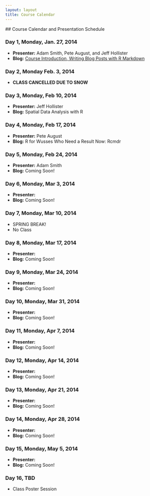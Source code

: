 ```yaml
---
layout: layout
title: Course Calendar
---
```


<section class="content">
## Course Calendar and Presentation Schedule

### Day 1, Monday, Jan. 27, 2014
 - **Presenter:** Adam Smith, Pete August, and Jeff Hollister
 - **Blog:** [Course Introduction, Writing Blog Posts with R Markdown](http://scicomp2014.edc.uri.edu/posts/2014-01-27-Hollister.html)

### Day 2, Monday Feb. 3, 2014
 - **CLASS CANCELLED DUE TO SNOW**

### Day 3, Monday, Feb 10, 2014
 - **Presenter:** Jeff Hollister
 - **Blog:** Spatial Data Analysis with R

### Day 4, Monday, Feb 17, 2014
 - **Presenter:** Pete August
 - **Blog:**  R for Wusses Who Need a Result Now: Rcmdr

### Day 5, Monday, Feb 24, 2014
- **Presenter:** Adam Smith
 - **Blog:** Coming Soon!
 
### Day 6, Monday, Mar 3, 2014
 - **Presenter:**
 - **Blog:** Coming Soon!
 
### Day 7, Monday, Mar 10, 2014
 - SPRING BREAK!
 - No Class
 
### Day 8, Monday, Mar 17, 2014
- **Presenter:**
 - **Blog:** Coming Soon!
 
### Day 9, Monday, Mar 24, 2014
 - **Presenter:**
 - **Blog:** Coming Soon!
 
### Day 10, Monday, Mar 31, 2014
 - **Presenter:**
 - **Blog:** Coming Soon!
 
### Day 11, Monday, Apr 7, 2014
 - **Presenter:**
 - **Blog:** Coming Soon!
 
### Day 12, Monday, Apr 14, 2014
 - **Presenter:**
 - **Blog:** Coming Soon!
 
### Day 13, Monday, Apr 21, 2014
 - **Presenter:**
 - **Blog:** Coming Soon!
 
### Day 14, Monday, Apr 28, 2014
 - **Presenter:**
 - **Blog:** Coming Soon!
 
### Day 15, Monday, May 5, 2014
 - **Presenter:**
 - **Blog:** Coming Soon!
 
### Day 16, TBD
 - Class Poster Session
 </section>
